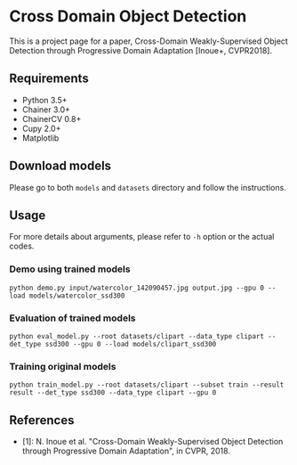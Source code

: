 # Cross Domain Object Detection

This is a project page for a paper, Cross-Domain Weakly-Supervised Object Detection through Progressive Domain Adaptation [Inoue+, CVPR2018].

## Requirements
- Python 3.5+
- Chainer 3.0+
- ChainerCV 0.8+
- Cupy 2.0+
- Matplotlib

## Download models
Please go to both `models` and `datasets` directory and follow the instructions.

## Usage
For more details about arguments, please refer to `-h` option or the actual codes.

### Demo using trained models
```
python demo.py input/watercolor_142090457.jpg output.jpg --gpu 0 --load models/watercolor_ssd300
```

### Evaluation of trained models
```
python eval_model.py --root datasets/clipart --data_type clipart --det_type ssd300 --gpu 0 --load models/clipart_ssd300
```

### Training original models
```
python train_model.py --root datasets/clipart --subset train --result result --det_type ssd300 --data_type clipart --gpu 0
```

## References
- [1]: N. Inoue et al. "Cross-Domain Weakly-Supervised Object Detection through Progressive Domain Adaptation", in CVPR, 2018.
